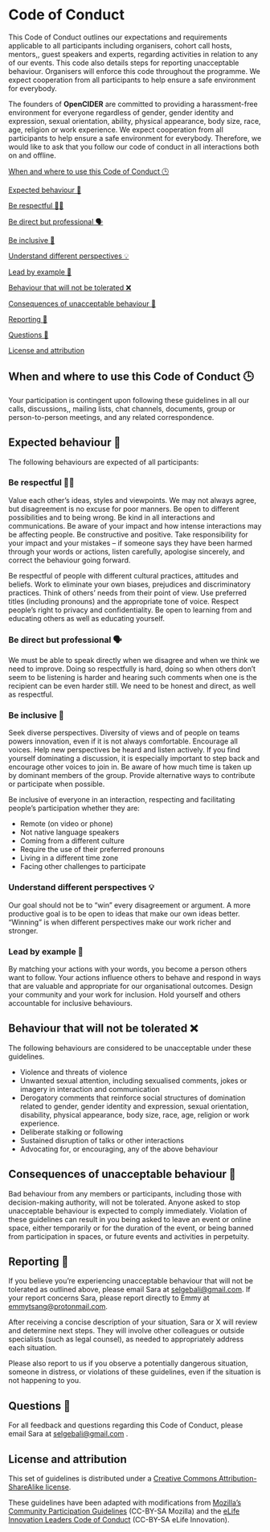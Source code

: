 # Code of Conduct

This Code of Conduct outlines our expectations and requirements applicable to all participants including organisers, cohort call hosts, mentors,, guest speakers and experts, regarding activities in relation to any of our events. This code also details steps for reporting unacceptable behaviour. Organisers will enforce this code throughout the programme. We expect cooperation from all participants to help ensure a safe environment for everybody.

The founders of **OpenCIDER** are committed to providing a harassment-free environment for everyone regardless of gender, gender identity and expression, sexual orientation, ability, physical appearance, body size, race, age, religion or work experience.  We expect cooperation from all participants to help ensure a safe environment for everybody. Therefore, we would like to ask that you follow our code of conduct in all interactions both on and offline.   


[When and where to use this Code of Conduct 🕒](https://docs.google.com/document/d/1U_OOpMX3qLAapjMYevuMC3iUBs8iCGwyrskrwnFYmyI/edit#heading=h.re1df9rcztwe)

[Expected behaviour 🌼](https://docs.google.com/document/d/1U_OOpMX3qLAapjMYevuMC3iUBs8iCGwyrskrwnFYmyI/edit#heading=h.o40su0n7o5u7)

[Be respectful 👂🏽](https://docs.google.com/document/d/1U_OOpMX3qLAapjMYevuMC3iUBs8iCGwyrskrwnFYmyI/edit#heading=h.606k9ebooh25)

[Be direct but professional 🗣️](https://docs.google.com/document/d/1U_OOpMX3qLAapjMYevuMC3iUBs8iCGwyrskrwnFYmyI/edit#heading=h.5sob4l5e91bg)

[Be inclusive 🌈](https://docs.google.com/document/d/1U_OOpMX3qLAapjMYevuMC3iUBs8iCGwyrskrwnFYmyI/edit#heading=h.xa2pr7498ahc)

[Understand different perspectives 💡](https://docs.google.com/document/d/1U_OOpMX3qLAapjMYevuMC3iUBs8iCGwyrskrwnFYmyI/edit#heading=h.3stg7868yf7z)

[Lead by example 🙋](https://docs.google.com/document/d/1U_OOpMX3qLAapjMYevuMC3iUBs8iCGwyrskrwnFYmyI/edit#heading=h.8yd9i9jwnx6c)

[Behaviour that will not be tolerated ❌](https://docs.google.com/document/d/1U_OOpMX3qLAapjMYevuMC3iUBs8iCGwyrskrwnFYmyI/edit#heading=h.epnxz8zb4pi2)

[Consequences of unacceptable behaviour 👀](https://docs.google.com/document/d/1U_OOpMX3qLAapjMYevuMC3iUBs8iCGwyrskrwnFYmyI/edit#heading=h.tymvfefmyp7i)

[Reporting 📝](https://docs.google.com/document/d/1U_OOpMX3qLAapjMYevuMC3iUBs8iCGwyrskrwnFYmyI/edit#heading=h.xa17wrbzfvck)

[Questions 💬](https://docs.google.com/document/d/1U_OOpMX3qLAapjMYevuMC3iUBs8iCGwyrskrwnFYmyI/edit#heading=h.vsps0kvzhuas)

[License and attribution](https://docs.google.com/document/d/1U_OOpMX3qLAapjMYevuMC3iUBs8iCGwyrskrwnFYmyI/edit#heading=h.3ey5g88wtq15)  


## When and where to use this Code of Conduct 🕒 

Your participation is contingent upon following these guidelines in all our calls, discussions,, mailing lists, chat channels, documents, group or person-to-person meetings, and any related correspondence.  


## Expected behaviour 🌼

The following behaviours are expected of all participants:  


### Be respectful 👂🏽

Value each other’s ideas, styles and viewpoints. We may not always agree, but disagreement is no excuse for poor manners. Be open to different possibilities and to being wrong. Be kind in all interactions and communications. Be aware of your impact and how intense interactions may be affecting people. Be constructive and positive. Take responsibility for your impact and your mistakes – if someone says they have been harmed through your words or actions, listen carefully, apologise sincerely, and correct the behaviour going forward.  


Be respectful of people with different cultural practices, attitudes and beliefs. Work to eliminate your own biases, prejudices and discriminatory practices. Think of others’ needs from their point of view. Use preferred titles \(including pronouns\) and the appropriate tone of voice. Respect people’s right to privacy and confidentiality. Be open to learning from and educating others as well as educating yourself.  


### Be direct but professional 🗣️

We must be able to speak directly when we disagree and when we think we need to improve. Doing so respectfully is hard, doing so when others don’t seem to be listening is harder and hearing such comments when one is the recipient can be even harder still. We need to be honest and direct, as well as respectful.

### Be inclusive 🌈

Seek diverse perspectives. Diversity of views and of people on teams powers innovation, even if it is not always comfortable. Encourage all voices. Help new perspectives be heard and listen actively. If you find yourself dominating a discussion, it is especially important to step back and encourage other voices to join in. Be aware of how much time is taken up by dominant members of the group. Provide alternative ways to contribute or participate when possible.

Be inclusive of everyone in an interaction, respecting and facilitating people’s participation whether they are:

* Remote \(on video or phone\)
* Not native language speakers
* Coming from a different culture
* Require the use of their preferred pronouns
* Living in a different time zone
* Facing other challenges to participate

### Understand different perspectives 💡

Our goal should not be to “win” every disagreement or argument. A more productive goal is to be open to ideas that make our own ideas better. “Winning” is when different perspectives make our work richer and stronger.

### Lead by example 🙋

By matching your actions with your words, you become a person others want to follow. Your actions influence others to behave and respond in ways that are valuable and appropriate for our organisational outcomes. Design your community and your work for inclusion. Hold yourself and others accountable for inclusive behaviours. 

## Behaviour that will not be tolerated ❌

The following behaviours are considered to be unacceptable under these guidelines.

* Violence and threats of violence
* Unwanted sexual attention, including sexualised comments, jokes or imagery in interaction and communication
* Derogatory comments that reinforce social structures of domination related to gender, gender identity and expression, sexual orientation, disability, physical appearance, body size, race, age, religion or work experience.
* Deliberate stalking or following
* Sustained disruption of talks or other interactions
* Advocating for, or encouraging, any of the above behaviour

## Consequences of unacceptable behaviour 👀

Bad behaviour from any members or participants, including those with decision-making authority, will not be tolerated. Anyone asked to stop unacceptable behaviour is expected to comply immediately. Violation of these guidelines can result in you being asked to leave an event or online space, either temporarily or for the duration of the event, or being banned from participation in spaces, or future events and activities in perpetuity.

## Reporting 📝

If you believe you’re experiencing unacceptable behaviour that will not be tolerated as outlined above, please email Sara at [selgebali@gmail.com](mailto:selgebali@gmail.com). If your report concerns Sara, please report directly to Emmy at [emmytsang@protonmail.com](mailto:emmytsang@protonmail.com). 

After receiving a concise description of your situation, Sara or X will review and determine next steps. They will involve other colleagues or outside specialists \(such as legal counsel\), as needed to appropriately address each situation.

Please also report to us if you observe a potentially dangerous situation, someone in distress, or violations of these guidelines, even if the situation is not happening to you.  
  
  


## Questions 💬

For all feedback and questions regarding this Code of Conduct, please email Sara at [selgebali@gmail.com](mailto:selgebali@gmail.com) .

## License and attribution

This set of guidelines is distributed under a [Creative Commons Attribution-ShareAlike license](https://creativecommons.org/licenses/by-sa/3.0/).

These guidelines have been adapted with modifications from [Mozilla’s Community Participation Guidelines](https://www.mozilla.org/en-US/about/governance/policies/participation/) \(CC-BY-SA Mozilla\) and the [eLife Innovation Leaders Code of Conduct](http://elifesci.org/InnovationLeaders-CoC) \(CC-BY-SA eLife Innovation\).   


 

